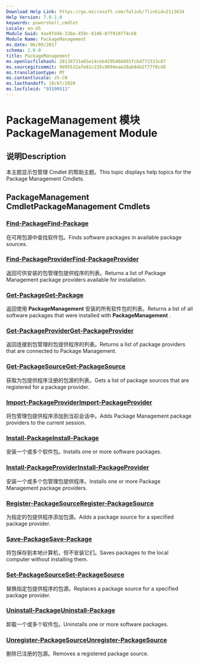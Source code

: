 ```yaml
---
Download Help Link: https://go.microsoft.com/fwlink/?linkid=2113634
Help Version: 7.0.1.0
keywords: powershell,cmdlet
Locale: en-US
Module Guid: 4ae9fd46-338a-459c-8186-07f910774cb8
Module Name: PackageManagement
ms.date: 06/09/2017
schema: 2.0.0
title: PackageManagement
ms.openlocfilehash: 28138731e65e14ceb4295466891fcbd772333c87
ms.sourcegitcommit: 9d95532afe81c235c8094eae28ab84b2f77f8c48
ms.translationtype: MT
ms.contentlocale: zh-CN
ms.lasthandoff: 10/07/2020
ms.locfileid: "93199511"
---
```

# <span data-ttu-id="5f72a-103">PackageManagement 模块</span><span class="sxs-lookup"><span data-stu-id="5f72a-103">PackageManagement Module</span></span>

## <span data-ttu-id="5f72a-104">说明</span><span class="sxs-lookup"><span data-stu-id="5f72a-104">Description</span></span>

<span data-ttu-id="5f72a-105">本主题显示包管理 Cmdlet 的帮助主题。</span><span class="sxs-lookup"><span data-stu-id="5f72a-105">This topic displays help topics for the Package Management Cmdlets.</span></span>

## <span data-ttu-id="5f72a-106">PackageManagement Cmdlet</span><span class="sxs-lookup"><span data-stu-id="5f72a-106">PackageManagement Cmdlets</span></span>

### [<span data-ttu-id="5f72a-107">Find-Package</span><span class="sxs-lookup"><span data-stu-id="5f72a-107">Find-Package</span></span>](Find-Package.md)
<span data-ttu-id="5f72a-108">在可用包源中查找软件包。</span><span class="sxs-lookup"><span data-stu-id="5f72a-108">Finds software packages in available package sources.</span></span>

### [<span data-ttu-id="5f72a-109">Find-PackageProvider</span><span class="sxs-lookup"><span data-stu-id="5f72a-109">Find-PackageProvider</span></span>](Find-PackageProvider.md)
<span data-ttu-id="5f72a-110">返回可供安装的包管理包提供程序的列表。</span><span class="sxs-lookup"><span data-stu-id="5f72a-110">Returns a list of Package Management package providers available for installation.</span></span>

### [<span data-ttu-id="5f72a-111">Get-Package</span><span class="sxs-lookup"><span data-stu-id="5f72a-111">Get-Package</span></span>](Get-Package.md)
<span data-ttu-id="5f72a-112">返回使用 **PackageManagement** 安装的所有软件包的列表。</span><span class="sxs-lookup"><span data-stu-id="5f72a-112">Returns a list of all software packages that were installed with **PackageManagement** .</span></span>

### [<span data-ttu-id="5f72a-113">Get-PackageProvider</span><span class="sxs-lookup"><span data-stu-id="5f72a-113">Get-PackageProvider</span></span>](Get-PackageProvider.md)
<span data-ttu-id="5f72a-114">返回连接到包管理的包提供程序的列表。</span><span class="sxs-lookup"><span data-stu-id="5f72a-114">Returns a list of package providers that are connected to Package Management.</span></span>

### [<span data-ttu-id="5f72a-115">Get-PackageSource</span><span class="sxs-lookup"><span data-stu-id="5f72a-115">Get-PackageSource</span></span>](Get-PackageSource.md)
<span data-ttu-id="5f72a-116">获取为包提供程序注册的包源的列表。</span><span class="sxs-lookup"><span data-stu-id="5f72a-116">Gets a list of package sources that are registered for a package provider.</span></span>

### [<span data-ttu-id="5f72a-117">Import-PackageProvider</span><span class="sxs-lookup"><span data-stu-id="5f72a-117">Import-PackageProvider</span></span>](Import-PackageProvider.md)
<span data-ttu-id="5f72a-118">将包管理包提供程序添加到当前会话中。</span><span class="sxs-lookup"><span data-stu-id="5f72a-118">Adds Package Management package providers to the current session.</span></span>

### [<span data-ttu-id="5f72a-119">Install-Package</span><span class="sxs-lookup"><span data-stu-id="5f72a-119">Install-Package</span></span>](Install-Package.md)
<span data-ttu-id="5f72a-120">安装一个或多个软件包。</span><span class="sxs-lookup"><span data-stu-id="5f72a-120">Installs one or more software packages.</span></span>

### [<span data-ttu-id="5f72a-121">Install-PackageProvider</span><span class="sxs-lookup"><span data-stu-id="5f72a-121">Install-PackageProvider</span></span>](Install-PackageProvider.md)
<span data-ttu-id="5f72a-122">安装一个或多个包管理包提供程序。</span><span class="sxs-lookup"><span data-stu-id="5f72a-122">Installs one or more Package Management package providers.</span></span>

### [<span data-ttu-id="5f72a-123">Register-PackageSource</span><span class="sxs-lookup"><span data-stu-id="5f72a-123">Register-PackageSource</span></span>](Register-PackageSource.md)
<span data-ttu-id="5f72a-124">为指定的包提供程序添加包源。</span><span class="sxs-lookup"><span data-stu-id="5f72a-124">Adds a package source for a specified package provider.</span></span>

### [<span data-ttu-id="5f72a-125">Save-Package</span><span class="sxs-lookup"><span data-stu-id="5f72a-125">Save-Package</span></span>](Save-Package.md)
<span data-ttu-id="5f72a-126">将包保存到本地计算机，但不安装它们。</span><span class="sxs-lookup"><span data-stu-id="5f72a-126">Saves packages to the local computer without installing them.</span></span>

### [<span data-ttu-id="5f72a-127">Set-PackageSource</span><span class="sxs-lookup"><span data-stu-id="5f72a-127">Set-PackageSource</span></span>](Set-PackageSource.md)
<span data-ttu-id="5f72a-128">替换指定包提供程序的包源。</span><span class="sxs-lookup"><span data-stu-id="5f72a-128">Replaces a package source for a specified package provider.</span></span>

### [<span data-ttu-id="5f72a-129">Uninstall-Package</span><span class="sxs-lookup"><span data-stu-id="5f72a-129">Uninstall-Package</span></span>](Uninstall-Package.md)
<span data-ttu-id="5f72a-130">卸载一个或多个软件包。</span><span class="sxs-lookup"><span data-stu-id="5f72a-130">Uninstalls one or more software packages.</span></span>

### [<span data-ttu-id="5f72a-131">Unregister-PackageSource</span><span class="sxs-lookup"><span data-stu-id="5f72a-131">Unregister-PackageSource</span></span>](Unregister-PackageSource.md)
<span data-ttu-id="5f72a-132">删除已注册的包源。</span><span class="sxs-lookup"><span data-stu-id="5f72a-132">Removes a registered package source.</span></span>
